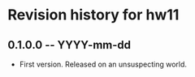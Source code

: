 # Revision history for hw11

## 0.1.0.0 -- YYYY-mm-dd

* First version. Released on an unsuspecting world.

